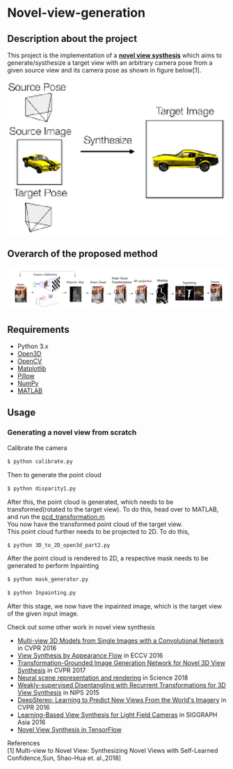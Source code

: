 # Novel-view-generation
## Description about the project  
This project is the implementation of a [**novel view systhesis**](./Project-report:Novel-view-generation.pdf) which aims to generate/systhesize a target view with an arbitrary camera pose from a given source view and its camera pose as shown in figure below[1].

<p align="center">
    <img src="./assets/overarch.png" width="512"/>
</p>

## Overarch of the proposed method
<p align="center">
    <img src="./assets/final_block_diagram_labelled.png" width="1000"/>
</p>

## Requirements  
- Python 3.x
- [Open3D](https://pypi.org/project/open3d-python/)
- [OpenCV](https://docs.opencv.org/master/d2/de6/tutorial_py_setup_in_ubuntu.html)
- [Matplotlib](https://pypi.org/project/matplotlib/)
- [Pillow](https://pypi.org/project/Pillow/)
- [NumPy](http://www.numpy.org/)
- [MATLAB](https://in.mathworks.com/products/matlab.html)

## Usage  

### Generating a novel view from scratch
Calibrate the camera
```bash
$ python calibrate.py
```
Then to generate the point cloud
```bash
$ python disparity1.py
```

After this, the point cloud is generated, which needs to be transformed(rotated to the target view). To do this, head over to MATLAB, and run the [pcd_transformation.m](./pcd_transformation.m)  
You now have the transformed point cloud of the target view.  
This point cloud further needs to be projected to 2D. To do this,  
```bash
$ python 3D_to_2D_open3d_part2.py
``` 
After the point cloud is rendered to 2D, a respective mask needs to be generated to perform Inpainting  

```bash
$ python mask_generator.py
```
```bash
$ python Inpainting.py
```

After this stage, we now have the inpainted image, which is the target view of the given input image.   

Check out some other work in novel view synthesis

- [Multi-view 3D Models from Single Images with a Convolutional Network](https://arxiv.org/abs/1511.06702) in CVPR 2016
- [View Synthesis by Appearance Flow](https://arxiv.org/abs/1605.03557) in ECCV 2016
- [Transformation-Grounded Image Generation Network for Novel 3D View Synthesis](https://arxiv.org/abs/1703.02921) in CVPR 2017
- [Neural scene representation and rendering](http://science.sciencemag.org/content/360/6394/1204) in Science 2018
- [Weakly-supervised Disentangling with Recurrent Transformations for 3D View Synthesis](https://arxiv.org/abs/1601.00706) in NIPS 2015
- [DeepStereo: Learning to Predict New Views From the World's Imagery](https://arxiv.org/abs/1506.06825) in CVPR 2016
- [Learning-Based View Synthesis for Light Field Cameras](http://cseweb.ucsd.edu/~viscomp/projects/LF/papers/SIGASIA16/) in SIGGRAPH Asia 2016  
- [Novel View Synthesis in TensorFlow](https://github.com/shaohua0116/NovelViewSynthesis-TensorFlow)


References   
[1] Multi-view to Novel View: Synthesizing Novel Views with Self-Learned Confidence,Sun, Shao-Hua et. al.,2018]  
